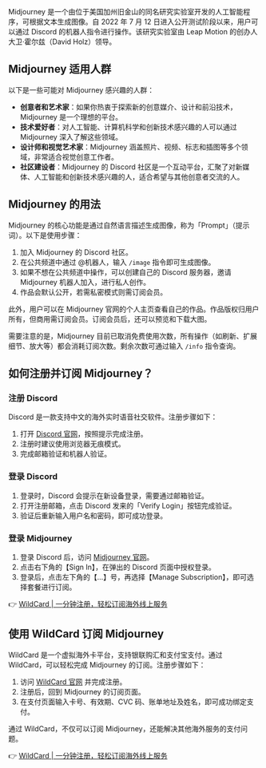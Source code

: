 Midjourney 是一个由位于美国加州旧金山的同名研究实验室开发的人工智能程序，可根据文本生成图像。自 2022 年 7 月 12 日进入公开测试阶段以来，用户可以通过 Discord 的机器人指令进行操作。该研究实验室由 Leap Motion 的创办人大卫·霍尔兹（David Holz）领导。

## Midjourney 适用人群

以下是一些可能对 Midjourney 感兴趣的人群：

- **创意者和艺术家**：如果你热衷于探索新的创意媒介、设计和前沿技术，Midjourney 是一个理想的平台。
- **技术爱好者**：对人工智能、计算机科学和创新技术感兴趣的人可以通过 Midjourney 深入了解这些领域。
- **设计师和视觉艺术家**：Midjourney 涵盖照片、视频、标志和插图等多个领域，非常适合视觉创意工作者。
- **社区建设者**：Midjourney 的 Discord 社区是一个互动平台，汇聚了对新媒体、人工智能和创新技术感兴趣的人，适合希望与其他创意者交流的人。

## Midjourney 的用法

Midjourney 的核心功能是通过自然语言描述生成图像，称为「Prompt」（提示词）。以下是使用步骤：

1. 加入 Midjourney 的 Discord 社区。
2. 在公共频道中通过 @机器人，输入 `/image` 指令即可生成图像。
3. 如果不想在公共频道中操作，可以创建自己的 Discord 服务器，邀请 Midjourney 机器人加入，进行私人创作。
4. 作品会默认公开，若需私密模式则需订阅会员。

此外，用户可以在 Midjourney 官网的个人主页查看自己的作品。作品版权归用户所有，但商用需订阅会员。订阅会员后，还可以预览和下载大图。

需要注意的是，Midjourney 目前已取消免费使用次数，所有操作（如刷新、扩展细节、放大等）都会消耗订阅次数。剩余次数可通过输入 `/info` 指令查询。

## 如何注册并订阅 Midjourney？

### 注册 Discord

Discord 是一款支持中文的海外实时语音社交软件。注册步骤如下：

1. 打开 [Discord 官网](https://discord.com/login)，按照提示完成注册。
2. 注册时建议使用浏览器无痕模式。
3. 完成邮箱验证和机器人验证。

### 登录 Discord

1. 登录时，Discord 会提示在新设备登录，需要通过邮箱验证。
2. 打开注册邮箱，点击 Discord 发来的「Verify Login」按钮完成验证。
3. 验证后重新输入用户名和密码，即可成功登录。

### 登录 Midjourney

1. 登录 Discord 后，访问 [Midjourney 官网](https://www.midjourney.com/)。
2. 点击右下角的【Sign In】，在弹出的 Discord 页面中授权登录。
3. 登录后，点击左下角的【…】号，再选择【Manage Subscription】，即可选择套餐进行订阅。

👉 [WildCard | 一分钟注册，轻松订阅海外线上服务](https://bit.ly/bewildcard)

## 使用 WildCard 订阅 Midjourney

WildCard 是一个虚拟海外卡平台，支持银联购汇和支付宝支付。通过 WildCard，可以轻松完成 Midjourney 的订阅。注册步骤如下：

1. 访问 [WildCard 官网](https://bit.ly/bewildcard) 并完成注册。
2. 注册后，回到 Midjourney 的订阅页面。
3. 在支付页面输入卡号、有效期、CVC 码、账单地址及姓名，即可成功绑定支付。

通过 WildCard，不仅可以订阅 Midjourney，还能解决其他海外服务的支付问题。

👉 [WildCard | 一分钟注册，轻松订阅海外线上服务](https://bit.ly/bewildcard)